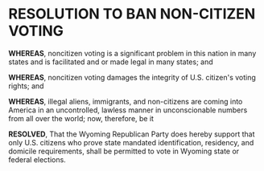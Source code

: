 # RESOLUTION TO BAN NON-CITIZEN VOTING

**WHEREAS**, noncitizen voting is a significant problem in this nation in many states and is
facilitated and or made legal in many states; and

**WHEREAS**, noncitizen voting damages the integrity of U.S. citizen's voting rights; and

**WHEREAS**, illegal aliens, immigrants, and non-citizens are coming into America in an
uncontrolled, lawless manner in unconscionable numbers from all over the world; now,
therefore, be it

**RESOLVED**, That the Wyoming Republican Party does hereby support that only U.S. citizens who
prove state mandated identification, residency, and domicile requirements, shall be permitted
to vote in Wyoming state or federal elections.

